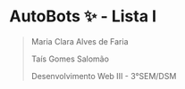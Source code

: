 # AutoBots ✨ - Lista I

> Maria Clara Alves de Faria 
>
> Taís Gomes Salomão 
>
> Desenvolvimento Web III - 3°SEM/DSM